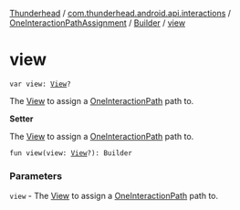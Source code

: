 [Thunderhead](../../../index.md) / [com.thunderhead.android.api.interactions](../../index.md) / [OneInteractionPathAssignment](../index.md) / [Builder](index.md) / [view](./view.md)

# view

`var view: `[`View`](https://developer.android.com/reference/android/view/View.html)`?`

The [View](https://developer.android.com/reference/android/view/View.html) to assign a [OneInteractionPath](../../-one-interaction-path/index.md) path to.

**Setter**

The [View](https://developer.android.com/reference/android/view/View.html) to assign a [OneInteractionPath](../../-one-interaction-path/index.md) path to.

`fun view(view: `[`View`](https://developer.android.com/reference/android/view/View.html)`?): Builder`

### Parameters

`view` - The [View](https://developer.android.com/reference/android/view/View.html) to assign a [OneInteractionPath](../../-one-interaction-path/index.md) path to.